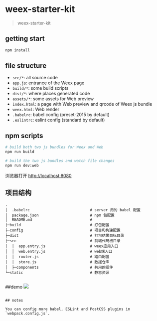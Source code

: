 # weex-starter-kit

> weex-starter-kit

## getting start

```bash
npm install
```

## file structure

* `src/*`: all source code
* `app.js`: entrance of the Weex page
* `build/*`: some build scripts
* `dist/*`: where places generated code
* `assets/*`: some assets for Web preview
* `index.html`: a page with Web preview and qrcode of Weex js bundle
* `weex.html`: Web render
* `.babelrc`: babel config (preset-2015 by default)
* `.eslintrc`: eslint config (standard by default)

## npm scripts

```bash
# build both two js bundles for Weex and Web
npm run build

# build the two js bundles and watch file changes
npm run dev:web

``` 
浏览器打开 [http://localhost:8080](http://localhost:8080)

## 项目结构

```
.
│  .babelrc                           # server 用的 babel 配置  
│  package.json                       # npm 包配置
│  README.md                          #  
├─build                               # 打包配置
├─config                              # 项目和构建配置 
├─dist                                # 打包结果目标目录
├─src                                 # 前端代码根目录
│  │  app.entry.js                    # weex应用入口
│  │  web.entry.js                    # web端入口
│  │  router.js                       # 路由配置
│  │  store.js                        # 数据仓库
│  ├─components                       # 共用的组件 
└─static                              # 静态资源


```

##demo
![](https://github.com/Skt0Dragon/weex-start-kit/blob/master/screen/demo.png) 

```

## notes

You can config more babel, ESLint and PostCSS plugins in `webpack.config.js`.

